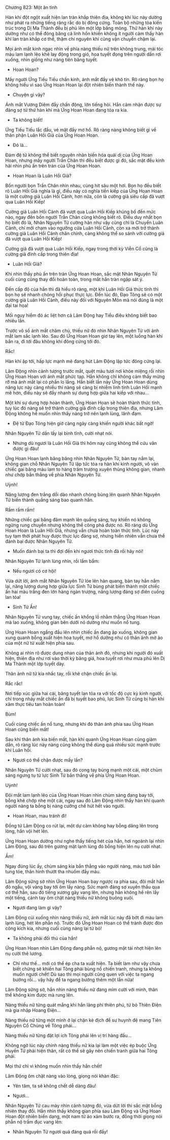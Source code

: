 




Chương 823: Một ân tình


Hàn khí đột ngột xuất hiện lan tràn khắp thiên địa, không khí lúc này dường như phát ra những tiếng răng rắc do bị đông cứng. Toàn bộ những tòa kiến trúc trong Dị Ma Thành đều bị phủ lên một lớp băng mỏng. Thứ hàn khí này dường như có thể đóng băng cả linh hồn khiến không ít người cảm thấy hàn khí lan tràn khắp cơ thể, thậm chí nguyên khí cũng vận chuyển chậm lại.

Mọi ánh mắt kinh ngạc nhìn về phía nàng thiếu nữ trên không trung, mái tóc màu lam lạnh lẽo khẽ lay động trong gió, hoa tuyết đọng trên người dần rơi xuống, nhìn giống như nàng tiên băng tuyết.

- Hoan Hoan?

Mấy người Ứng Tiếu Tiếu chấn kinh, ánh mắt đầy vẻ khó tin. Rõ ràng bọn họ không hiểu vì sao Ứng Hoan Hoan lại đột nhiên biến thành thế này.

- Chuyện gì vậy?

Ánh mắt Vương Diêm đầy chấn động, lớn tiếng hỏi. Hắn cảm nhận được sự đáng sợ từ thứ hàn khí mà Ứng Hoan Hoan đang tỏa ra kia.

- Ta không biết!

Ứng Tiếu Tiếu lắc đầu, vẻ mặt đầy mơ hồ. Rõ ràng nàng không biết gì về thân phận Luân Hồi Giả của Ứng Hoan Hoan.

- Đó là…

Đám đệ tử không thể biết nguyên nhân biến hóa quái dị của Ứng Hoan Hoan, nhưng mấy người Trần Chân thì đều biết được gì đó, sắc mặt đều kinh hãi nhìn phù ấn trên trán của Ứng Hoan Hoan.

- Hoan Hoan là Luân Hồi Giả?

Bốn người bọn Trần Chân nhìn nhau, cùng hít sâu một hơi. Bọn họ đều biết rõ Luân Hồi Giả nghĩa là gì, điều này có nghĩa tiền kiếp của Ứng Hoan Hoan là một cường giả Luân Hồi Cảnh, hơn nữa, còn là cường giả siêu cấp đã vượt qua Luân Hồi Kiếp!

Cường giả Luân Hồi Cảnh đã vượt qua Luân Hồi Kiếp khủng bố đến mức nào, ngay đến bốn người Trần Chân cũng không biết rõ. Điều duy nhất bọn họ biết đó là, Nhân Nguyên Tử cường hãn như vậy cũng chỉ là Chuyển Luân Cảnh, chỉ mới chạm vào ngưỡng cửa Luân Hồi Cảnh, còn xa mới trở thành cường giả Luân Hồi Cảnh chân chính, càng không thể so sánh với cường giả đã vượt qua Luân Hồi Kiếp!

Cường giả đã vượt qua Luân Hồi Kiếp, ngay trong thời kỳ Viễn Cổ cũng là cường giả đỉnh cấp trong thiên địa!

- Luân Hồi Giả?

Khi nhìn thấy phù ấn trên trán Ứng Hoan Hoan, sắc mặt Nhân Nguyên Tử cuối cùng cũng thay đổi hoàn toàn, trong mắt hắn tràn ngập sát ý.

Đến cấp độ của hắn thì đã hiểu rõ ràng, một khi Luân Hồi Giả thức tỉnh thì bọn họ sẽ nhanh chóng hồi phục thực lực. Đến lúc đó, Đạo Tông sẽ có một cường giả Luân Hồi Cảnh, điều này đối với Nguyên Môn mà nói đúng là một đại tai họa!

Mối nguy hiểm đó ác liệt hơn cả Lâm Động hay Tiểu điêu không biết bao nhiêu lần.

Trước vô số ánh mắt chăm chú, thiếu nữ đó nhìn Nhân Nguyên Tử với ánh mắt lam sắc lạnh lẽo. Sau đó Ứng Hoan Hoan giơ tay lên, một luồng hàn khí bắn ra, đi tới đâu không khí đông cứng tới đó.

Rắc!

Hàn khí ập tới, hấp lực mạnh mẽ đang hút Lâm Động lập tức đông cứng lại.

Lâm Động nhìn cảnh tượng trước mắt, quệt máu tươi nơi khóe miệng rồi nhìn Ứng Hoan Hoan với ánh mắt phức tạp. Hắn không chỉ không cảm thấy mừng rỡ mà ánh mắt lại có phần lo lắng. Hắn biết lần này Ứng Hoan Hoan dùng năng lực này càng nhiều thì nàng sẽ càng bị nhiễm linh tính Luân Hồi mạnh mẽ hơn, điều này sẽ đẩy nhanh sự dung hợp giữa hai kiếp với nhau…

Một khi sự dung hợp hoàn thành, Ứng Hoan Hoan sẽ hoàn thành thức tỉnh, tuy lúc đó nàng sẽ trở thành cường giả đỉnh cấp trong thiên địa, nhưng Lâm Động không hề muốn nhìn thấy nàng trở nên lạnh lùng, lãnh đạm.

- Đệ tử Đạo Tông hiện giờ càng ngày càng khiến người khác bất ngờ!

Nhân Nguyên Tử dần lấy lại bình tĩnh, cười nhạt nói.

- Nhưng dù ngươi là Luân Hồi Giả thì hôm nay cũng không thể cứu vãn được gì đâu!

Ứng Hoan Hoan lạnh băng băng nhìn Nhân Nguyên Tử, bàn tay nắm lại, không gian chỗ Nhân Nguyên Tử lập tức tỏa ra hàn khí kinh người, vô vàn chiếc gai băng màu lam to hàng trăm trượng xuyên thủng không gian, nhanh như chớp bắn thẳng về phía Nhân Nguyên Tử.

Uỳnh!

Năng lượng đen trắng dồi dào nhanh chóng bùng lên quanh Nhân Nguyên Tử biến thành quầng sáng bao quanh hắn.

Rầm rầm rầm!

Những chiếc gai băng đâm mạnh lên quầng sáng, tuy khiến nó không ngừng rung chuyển nhưng không thể công phá được nó. Rõ ràng dù Ứng Hoan Hoan là Luân Hồi Giả, nhưng vẫn chưa hoàn toàn thức tỉnh. Lúc này tuy tạm thời phát huy được thực lực đáng sợ, nhưng hiển nhiên vẫn chưa thể đánh bại được Nhân Nguyên Tử.

- Muốn đánh bại ta thì đợi đến khi ngươi thức tỉnh đã rồi hãy nói!

Nhân Nguyên Tử lạnh lùng nhìn, rồi lẩm bẩm:

- Nếu ngươi có cơ hội!

Vừa dứt lời, ánh mắt Nhân Nguyên Tử lóe lên hàn quang, bàn tay hắn nắm lại, năng lượng dung hợp giữa lực Sinh Tử bùng phát biến thành một chiếc ấn hai màu trắng đen lớn hàng ngàn trượng, năng lượng đáng sợ điên cuồng lan tỏa!

- Sinh Tử Ấn!

Nhân Nguyên Tử vung tay, chiếc ấn khổng lồ nhằm thẳng Ứng Hoan Hoan mà lao xuống, không gian bên dưới nó dường như muốn nổ tung.

Ứng Hoan Hoan ngẩng đầu lên nhìn chiếc ấn đang ập xuống, không gian xung quanh bỗng xuất hiện hoa tuyết, mơ hồ dường như có thân ảnh mờ ảo của một nữ tử xuất hiện phía sau.

Không ai nhìn rõ được dung nhan của thân ảnh đó, nhưng khi người đó xuất hiện, thiên địa như rơi vào thời kỳ băng giá, hoa tuyết rơi như mưa phủ lên Dị Ma Thành một lớp tuyết dày.

Thân ảnh nữ tử kia nhấc tay, rồi khẽ chặn chiếc ấn lại.

Rắc rắc!

Nơi tiếp xúc giữa hai cái, băng tuyết lan tỏa ra với tốc độ cực kỳ kinh người, chỉ trong nháy mắt chiếc ấn đã bị tuyết bao phủ, lực Sinh Tử cũng bị hàn khí xâm thực tiêu tan hoàn toàn!

Bùm!

Cuối cùng chiếc ấn nổ tung, nhưng khi đó thân ảnh phía sau Ứng Hoan Hoan cũng biến mất!

Sau khi thân ảnh kia biến mất, hàn khí quanh Ứng Hoan Hoan cũng giảm dần, rõ ràng lúc này nàng cũng không thể dùng quá nhiều sức mạnh trước khi Luân hồi.

- Ngươi có thể chặn được mấy lần?

Nhân Nguyên Tử cười nhạt, sau đó cong tay búng mạnh một cái, một chùm sáng ngưng tụ từ lực Sinh Tử bắn thẳng về phía Ứng Hoan Hoan.

Uỳnh!

Đôi mắt lam lạnh lẽo của Ứng Hoan Hoan nhìn chùm sáng đang bay tới, bỗng khẽ chớp nhẹ một cái, ngay sau đó Lâm Động nhìn thấy hàn khí quanh người nàng ta bỗng bị nàng cưỡng chế hút hết vào người.

- Hoan Hoan, mau tránh đi!

Đồng tử Lâm Động co rút lại, một dự cảm không hay bỗng dâng lên trong lòng, hắn vội hét lên.

Ứng Hoan Hoan dường như nghe thấy tiếng hét của hắn, hơi ngoảnh lại nhìn Lâm Động, sau đó trên gương mặt lạnh lùng đó bỗng hiện lên nụ cười nhạt.

Ầm!

Ngay đúng lúc ấy, chùm sáng kia bắn thẳng vào người nàng, máu tươi bắn tung tóe, thân hình thướt tha nhuốm đầy máu.

Lâm Động sững sờ nhìn Ứng Hoan Hoan bay ngược ra phía sau, đôi mắt hắn đỏ ngầu, vội vàng bay tới ôm lấy nàng. Sức mạnh đáng sợ xuyên thấu qua cơ thể hắn, sau đó tiếng xương gãy vang lên, nhưng hắn không hề rên lấy một tiếng, cánh tay ôm chặt nàng thiếu nữ không buông xuôi.

- Ngươi đang làm gì vậy?

Lâm Động cúi xuống nhìn nàng thiếu nữ, ánh mắt lúc này đã bớt đi màu lam lạnh lùng, hét lên phẫn nộ. Trước đó Ứng Hoan Hoan có thể tránh được đòn công kích kia, nhưng cuối cùng nàng lại từ bỏ!

- Ta không phải đối thủ của hắn!

Ứng Hoan Hoan nhìn Lâm Động đang phẫn nộ, gương mặt tái nhợt hiện lên nụ cười thê lương.

- Chỉ như thế… mới có thể ép cha ta xuất hiện. Ta biết làm như vậy chưa biết chừng sẽ khiến hai Tông phái bùng nổ chiến tranh, nhưng ta không muốn ngươi chết! Dù sao thì mọi người cũng quen với việc ta ngang bướng rồi… vậy hãy để ta ngang bướng thêm một lần nữa!

Lâm Động sững sờ, hắn nhìn nàng thiếu nữ đang mỉm cười với mình, thân thể không kìm được mà rung lên.

Nàng thiếu nữ từng quát mắng khi hắn lãng phí thiên phú, từ bỏ Thiên Điện mà gia nhập Hoang Điện…

Nàng thiếu nữ từng một mình ở lại chặn kẻ địch để sư huynh đệ mang Tiên Nguyên Cổ Chủng về Tông phái…

Nàng thiếu nữ từng đặt lợi ích Tông phái lên vị trí hàng đầu…

Không ngờ lúc này chính nàng thiếu nữ kia lại làm một việc ép buộc Ứng Huyền Tử phải hiện thân, rất có thể sẽ gây nên chiến tranh giữa hai Tông phái.

Mọi thứ chỉ vì không muốn nhìn thấy hắn chết!

Lâm Động ôm chặt nàng vào lòng, giọng nói khàn đặc:

- Yên tâm, ta sẽ không chết dễ dàng đâu!

- Ngươi…

Nhân Nguyên Tử cau mày nhìn cảnh tượng đó, vừa dứt lời thì sắc mặt bỗng nhiên thay đổi. Hắn nhìn thấy không gian phía sau Lâm Động và Ứng Hoan Hoan đột nhiên biến dạng, một nam tử áo xám bước ra, đồng thời giọng nói phẫn nộ trầm đục vang lên:

- Nhân Nguyên Tử ngươi quá đáng quá rồi đấy!




